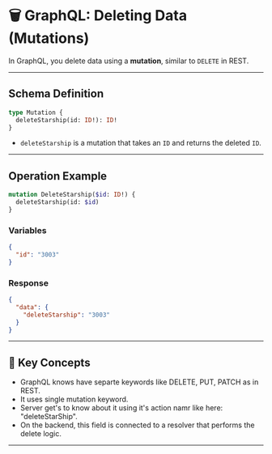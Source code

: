 # 🗑️ GraphQL: Deleting Data (Mutations)

In GraphQL, you delete data using a **mutation**, similar to `DELETE` in REST.

---

## Schema Definition

```graphql
type Mutation {
  deleteStarship(id: ID!): ID!
}
```

- `deleteStarship` is a mutation that takes an `ID` and returns the deleted `ID`.

---

## Operation Example

```graphql
mutation DeleteStarship($id: ID!) {
  deleteStarship(id: $id)
}
```

### Variables

```json
{
  "id": "3003"
}
```

### Response

```json
{
  "data": {
    "deleteStarship": "3003"
  }
}
```

---

## 🧠 Key Concepts

- GraphQL knows have separte keywords like DELETE, PUT, PATCH as in REST.
- It uses single mutation keyword.
- Server get's to know about it using it's action namr like here: "deleteStarShip".
- On the backend, this field is connected to a resolver that performs the delete logic.

---
